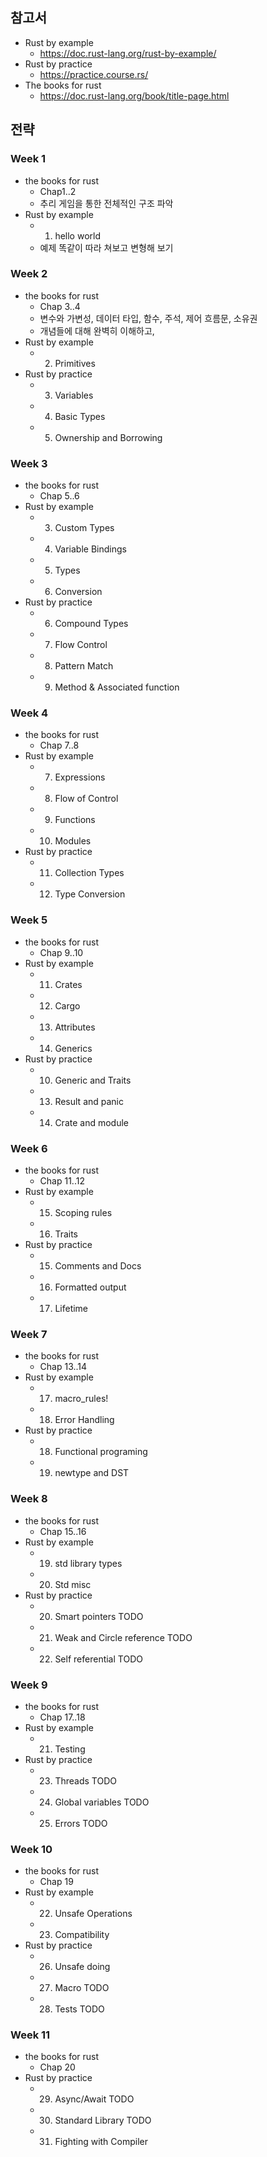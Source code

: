 ## 참고서
- Rust by example
	- https://doc.rust-lang.org/rust-by-example/
- Rust by practice
	- https://practice.course.rs/
- The books for rust
	- https://doc.rust-lang.org/book/title-page.html

## 전략
### Week 1
- the books for rust
	- Chap1..2
	- 추리 게임을 통한 전체적인 구조 파악
- Rust by example
	- 1. hello world 
	- 예제 똑같이 따라 쳐보고 변형해 보기
### Week 2
- the books for rust
	- Chap 3..4
	- 변수와 가변성, 데이터 타입, 함수, 주석, 제어 흐름문, 소유권
	- 개념들에 대해 완벽히 이해하고,
- Rust by example
	- 2. Primitives
- Rust by practice
	- 3. Variables
	- 4. Basic Types
	- 5. Ownership and Borrowing
### Week 3
- the books for rust
	- Chap 5..6 
- Rust by example
	- 3. Custom Types
	- 4. Variable Bindings
	- 5. Types
	- 6. Conversion
- Rust by practice
	- 6. Compound Types
	- 7. Flow Control
	- 8. Pattern Match
	- 9. Method & Associated function 
### Week 4
- the books for rust
	- Chap 7..8 
- Rust by example
	- 7. Expressions
	- 8. Flow of Control
	- 9. Functions
	- 10. Modules 
- Rust by practice
	- 11. Collection Types
	- 12. Type Conversion
### Week 5
- the books for rust
	- Chap 9..10 
- Rust by example
	- 11. Crates
	- 12. Cargo 
	- 13. Attributes
	- 14. Generics
- Rust by practice
	- 10. Generic and Traits
	- 13. Result and panic 
	- 14. Crate and module 
### Week 6
- the books for rust
	- Chap 11..12 
- Rust by example
	- 15. Scoping rules
	- 16. Traits
- Rust by practice
	- 15. Comments and Docs
	- 16. Formatted output
	- 17. Lifetime
### Week 7
- the books for rust
	- Chap 13..14 
- Rust by example
	- 17. macro_rules!
	- 18. Error Handling
- Rust by practice
	- 18. Functional programing
	- 19. newtype and DST
### Week 8
- the books for rust
	- Chap 15..16 
- Rust by example
	- 19. std library types
	- 20. Std misc 
- Rust by practice
	- 20. Smart pointers TODO
	- 21. Weak and Circle reference TODO
	- 22. Self referential TODO
### Week 9
- the books for rust
	- Chap 17..18 
- Rust by example
	- 21. Testing
- Rust by practice
	- 23. Threads TODO
	- 24. Global variables TODO 
	- 25. Errors TODO 
### Week 10
- the books for rust
	- Chap 19
- Rust by example
	- 22. Unsafe Operations
	- 23. Compatibility 
- Rust by practice
	- 26. Unsafe doing
	- 27. Macro TODO
	- 28. Tests TODO
### Week 11
- the books for rust
	- Chap 20 
- Rust by practice
	- 29. Async/Await TODO
	- 30. Standard Library TODO
	- 31. Fighting with Compiler 
